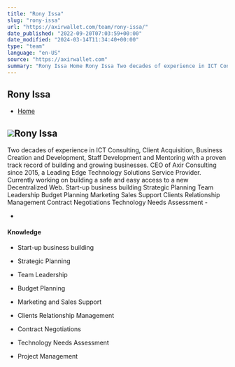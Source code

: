 ```yaml
---
title: "Rony Issa"
slug: "rony-issa"
url: "https://axirwallet.com/team/rony-issa/"
date_published: "2022-09-20T07:03:59+00:00"
date_modified: "2024-03-14T11:34:40+00:00"
type: "team"
language: "en-US"
source: "https://axirwallet.com"
summary: "Rony Issa Home Rony Issa Two decades of experience in ICT Consulting, Client Acquisition, Business Creation and Development, Staff Development and Mentoring with a proven track record of building and growing businesses. CEO of Axir Consulting since 2015, a Leading Edge Technology Solutions Service Provider. Currently working on building a safe and easy access to a new Decentralized Web. Start-up business building Strategic Planning Team Leadership Budget Planning Marketing Sales Support Clients Relationship Management Contract Negotiations Technology Needs Assessment     Knowledge Start-up business building Strategic Planning Team Leadership Budget Planning Marketing and Sales Support Clients Relationship Management Contract Negotiations [&hellip;]"
---
```


Rony Issa
---------

- [Home](https://axirwallet.com/)
 
 ![](https://axirwallet.com/wp-content/uploads/rony_issa-e1700727015500.jpeg)Rony Issa
---------

 Two decades of experience in ICT Consulting, Client Acquisition, Business Creation and Development, Staff Development and Mentoring with a proven track record of building and growing businesses. CEO of Axir Consulting since 2015, a Leading Edge Technology Solutions Service Provider. Currently working on building a safe and easy access to a new Decentralized Web. Start-up business building Strategic Planning Team Leadership Budget Planning Marketing Sales Support Clients Relationship Management Contract Negotiations Technology Needs Assessment - [ ](<https://twitter.com/RONYISSA >)
- [ ](<https://www.linkedin.com/in/ronyissa/ >)
 
#### Knowledge

- Start-up business building
- Strategic Planning
- Team Leadership
 
- Budget Planning
- Marketing and Sales Support
- Clients Relationship Management
 
- Contract Negotiations
- Technology Needs Assessment
- Project Management
